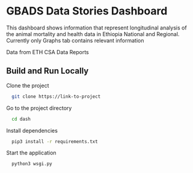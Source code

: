 # GBADS Data Stories Dashboard

This dashboard shows information that represent longitudinal analysis of the animal mortality and health data in Ethiopia National and Regional. Currently only Graphs tab contains relevant information

Data from ETH CSA Data Reports

## Build and Run Locally

Clone the project

```bash
  git clone https://link-to-project
```

Go to the project directory

```bash
  cd dash
```

Install dependencies

```bash
  pip3 install -r requirements.txt
```

Start the application

```bash
  python3 wsgi.py
```
